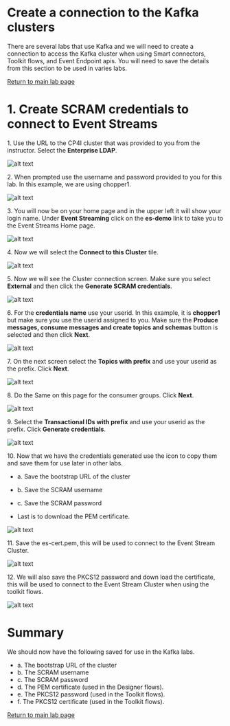 # Create a connection to the Kafka clusters

There are several labs that use Kafka and we will need to create a connection to access the Kafka cluster when using Smart connectors, Toolkit flows, and Event Endpoint apis. 
You will need to save the details from this section to be used in varies labs.  

[Return to main lab page](../index.md)

# 1. Create SCRAM credentials to connect to Event Streams<a name="Setup_connections"></a>

1\. Use the URL to the CP4I cluster that was provided to you from the instructor.   Select the **Enterprise LDAP**.

![alt text][pic0]

2\. When prompted use the username and password provided to you for this lab. In this example, we are using chopper1.

![alt text][pic1]

3\. You will now be on your home page and in the upper left it will show your login name.   Under **Event Streaming** click on the **es-demo** link to take you to the Event Streams Home page.

![alt text][pic2]

4\. Now we will select the **Connect to this Cluster** tile.

 ![alt text][pic3]

5\. Now we will see the Cluster connection screen. Make sure you select **External** and then click the **Generate SCRAM credentials**.

![alt text][pic4]

6\. For the **credentials name** use your userid.  In this example, it is **chopper1** but make sure you use the userid assigned to you.  Make sure the **Produce messages, consume messages and create topics and schemas** button is selected and then click **Next**.

![alt text][pic5]

7\. On the next screen select the **Topics with prefix** and use your userid as the prefix.  Click **Next**.

![alt text][pic6]

8\. Do the Same on this page for the consumer groups.  Click **Next**.

![alt text][pic7]

9\. Select the **Transactional IDs with prefix** and use your userid as the prefix.  Click **Generate credentials**.

![alt text][pic8]

10\. Now that we have the credentials generated use the icon to copy them and save them for use later in other labs. 
* a\. Save the bootstrap URL of the cluster
* b\. Save the SCRAM username 
* c\. Save the SCRAM password 

* Last is to download the PEM certificate. 

![alt text][pic9]

11\. Save the es-cert.pem, this will be used to connect to the Event Stream Cluster. 

![alt text][pic10]

12\. We will also save the PKCS12 password and down load the certificate, this will be used to connect to the Event Stream Cluster when using the toolkit flows. 

![alt text][pic11]

# Summary
We should now have the following saved for use in the Kafka labs. 
* a\. The bootstrap URL of the cluster
* b\. The SCRAM username 
* c\. The SCRAM password 
* d\. The PEM certificate (used in the Designer flows).
* e\. The PKCS12 password (used in the Toolkit flows).
* f\. The PKCS12 certificate (used in the Toolkit flows).

[Return to main lab page](../index.md)


[pic0]: images/0.png
[pic1]: images/1.png
[pic2]: images/2.png
[pic3]: images/3.png
[pic4]: images/4.png
[pic5]: images/5.png
[pic6]: images/6.png
[pic7]: images/7.png
[pic8]: images/8.png
[pic9]: images/9.png
[pic10]: images/10.png
[pic11]: images/11.png